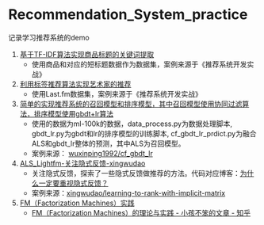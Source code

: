 # Recommendation_System_practice
记录学习推荐系统的demo
1. [基于TF-IDF算法实现商品标题的关键词提取](./基于标签的推荐/6-1.py)
	- 使用商品和对应的短标题数据作为数据集，案例来源于《推荐系统开发实战》
1. [利用标签推荐算法实现艺术家的推荐](./基于标签的推荐/6-2.py)
	- 使用Last.fm数据集，案例来源于《推荐系统开发实战》
1. [简单的实现推荐系统的召回模型和排序模型，其中召回模型使用协同过滤算法，排序模型使用gbdt+lr算法](./cf_gbdt_lr/)
	- 使用的数据为ml-100k的数据，data_process.py为数据处理脚本, gbdt_lr.py为gbdt和lr的排序模型的训练脚本, cf_gbdt_lr_prdict.py为融合ALS和gbdt_lr整体的预测，其中ALS为召回模型。
	- 案例来源： [wuxinping1992/cf_gbdt_lr](https://github.com/wuxinping1992/cf_gbdt_lr)
1. [ALS_Lightfm-关注隐式反馈-xingwudao](./learning-to-rank-with-implicit-matrix-master/)
	- 关注隐式反馈，探索了一些隐式反馈做推荐的方法。代码对应博客：[为什么一定要重视隐式反馈？](https://mp.weixin.qq.com/s/lidie27y4obx4St3uHb8CA)
	- 案例来源：[xingwudao/learning-to-rank-with-implicit-matrix](https://github.com/xingwudao/learning-to-rank-with-implicit-matrix)
1. [FM（Factorization Machines）实践](./FM)
	- [FM（Factorization Machines）的理论与实践 - 小孩不笨的文章 - 知乎](https://zhuanlan.zhihu.com/p/50426292)

